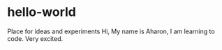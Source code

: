 # hello-world
Place for ideas and experiments 
Hi, 
My name is Aharon, I am learning to code. Very excited. 
